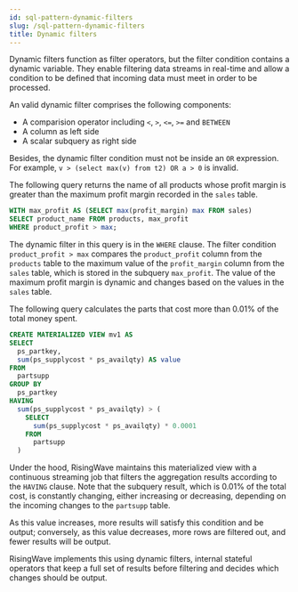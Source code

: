 ```yaml
---
id: sql-pattern-dynamic-filters
slug: /sql-pattern-dynamic-filters
title: Dynamic filters
---
```


Dynamic filters function as filter operators, but the filter condition contains a dynamic variable. They enable filtering data streams in real-time and allow a condition to be defined that incoming data must meet in order to be processed.

An valid dynamic filter comprises the following components:

- A comparision operator including `<`, `>`, `<=`, `>=` and `BETWEEN`
- A column as left side 
- A scalar subquery as right side

Besides, the dynamic filter condition must not be inside an `OR` expression. For example, `v > (select max(v) from t2) OR a > 0` is invalid.

The following query returns the name of all products whose profit margin is greater than the maximum profit margin recorded in the `sales` table.

```sql
WITH max_profit AS (SELECT max(profit_margin) max FROM sales) 
SELECT product_name FROM products, max_profit 
WHERE product_profit > max;
```

The dynamic filter in this query is in the `WHERE` clause. The filter condition `product_profit > max` compares the `product_profit` column from the `products` table to the maximum value of the `profit_margin` column from the `sales` table, which is stored in the subquery `max_profit`. The value of the maximum profit margin is dynamic and changes based on the values in the `sales` table.


The following query calculates the parts that cost more than 0.01% of the total money spent.

```sql
CREATE MATERIALIZED VIEW mv1 AS
SELECT
  ps_partkey,
  sum(ps_supplycost * ps_availqty) AS value
FROM
  partsupp
GROUP BY
  ps_partkey
HAVING
  sum(ps_supplycost * ps_availqty) > (
    SELECT
      sum(ps_supplycost * ps_availqty) * 0.0001
    FROM
      partsupp
  )
```

Under the hood, RisingWave maintains this materialized view with a continuous streaming job that filters the aggregation results according to the `HAVING` clause. Note that the subquery result, which is 0.01% of the total cost, is constantly changing, either increasing or decreasing, depending on the incoming changes to the `partsupp` table.

As this value increases, more results will satisfy this condition and be output; conversely, as this value decreases, more rows are filtered out, and fewer results will be output.

RisingWave implements this using dynamic filters, internal stateful operators that keep a full set of results before filtering and decides which changes should be output.